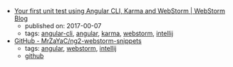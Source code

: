 * [Your first unit test using Angular CLI, Karma and WebStorm | WebStorm Blog](https://blog.jetbrains.com/webstorm/2017/02/your-first-unit-test-using-angular-cli-karma-and-webstorm/)
    * published on: 2017-00-07
    * tags: [angular-cli](../tags/angular-cli.md), [angular](../tags/angular.md), [karma](../tags/karma.md), [webstorm](../tags/webstorm.md), [intellij](../tags/intellij.md)
* [GitHub - MrZaYaC/ng2-webstorm-snippets](https://github.com/MrZaYaC/ng2-webstorm-snippets)
    * tags: [angular](../tags/angular.md), [webstorm](../tags/webstorm.md), [intellij](../tags/intellij.md)
    * [github](https://github.com/MrZaYaC/ng2-webstorm-snippets)
